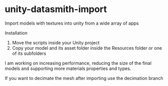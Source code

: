 # unity-datasmith-import
Import models with textures into unity from a wide array of apps 

Installation

1. Move the scripts inside your Unity project  
2. Copy your model and its asset folder inside the Resources folder or one of its subfolders

I am working on increasing performance, reducing the size of the final models and supporting more materials properties and types.

If you want to decimate the mesh after importing use the decimation branch
